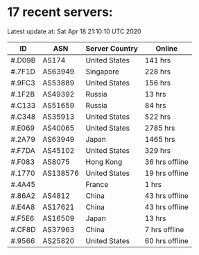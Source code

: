 # 17 recent servers:

Latest update at: Sat Apr 18 21:10:10 UTC 2020

| ID | ASN | Server Country | Online |
| -- | --- | -------------- | ------ |
| #.D09B | AS174 | United States | 141 hrs |
| #.7F1D | AS63949 | Singapore | 228 hrs |
| #.9FC3 | AS53889 | United States | 156 hrs |
| #.1F2B | AS49392 | Russia | 13 hrs |
| #.C133 | AS51659 | Russia | 84 hrs |
| #.C348 | AS35913 | United States | 522 hrs |
| #.E069 | AS40065 | United States | 2785 hrs |
| #.2A79 | AS63949 | Japan | 1465 hrs |
| #.F7DA | AS45102 | United States | 329 hrs |
| #.F083 | AS8075 | Hong Kong | 36 hrs offline |
| #.1770 | AS138576 | United States | 19 hrs offline |
| #.4A45 |  | France | 1 hrs |
| #.86A2 | AS4812 | China | 43 hrs offline |
| #.E4A8 | AS17621 | China | 43 hrs offline |
| #.F5E6 | AS16509 | Japan | 13 hrs |
| #.CF8D | AS37963 | China | 7 hrs offline |
| #.9566 | AS25820 | United States | 60 hrs offline |

